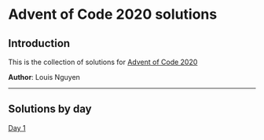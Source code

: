 # Advent of Code 2020 solutions

## Introduction

This is the collection of solutions for [Advent of Code 2020](https://adventofcode.com/ "Advent of Code 2020")

**Author**: Louis Nguyen

---

## Solutions by day

[Day 1](..ngvlz/advent-of-code-2020/day1/)
